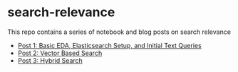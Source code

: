 # search-relevance

This repo contains a series of notebook and blog posts on search relevance

- [Post 1: Basic EDA, Elasticsearch Setup, and Initial Text Queries](blog-posts/post1.md)
- [Post 2: Vector Based Search](blog-posts/post2.md)
- [Post 3: Hybrid Search](blog-posts/post3.md)
